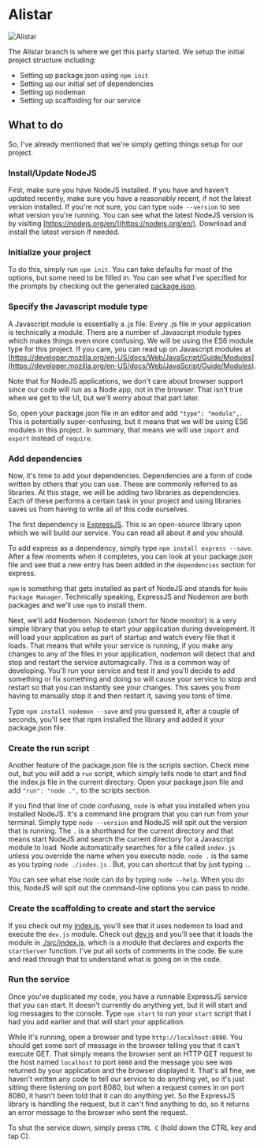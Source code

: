 # Alistar
![Alistar](http://ddragon.leagueoflegends.com/cdn/12.5.1/img/champion/Alistar.png)

The Alistar branch is where we get this party started. We setup the initial project structure including:

* Setting up package.json using ```npm init```
* Setting up our initial set of dependencies
* Setting up nodeman
* Setting up scaffolding for our service

## What to do
So, I've already mentioned that we're simply getting things setup for our project.

### Install/Update NodeJS
First, make sure you have NodeJS installed. If you have and haven't updated recently,
make sure you have a reasonably recent, if not the latest version installed. If you're not sure,
you can type ```node --version``` to see what version you're running. You can see
what the latest NodeJS version is by visiting [https://nodejs.org/en/](https://nodejs.org/en/).
Download and install the latest version if needed.

### Initialize your project
To do this, simply run ```npm init```. You can take defaults for most of the options,
but some need to be filled in. You can see what I've specified for the prompts by
checking out the generated [package.json](/package.json).

### Specify the Javascript module type
A Javascript module is essentially a .js file. Every .js file in your application is
technically a module. There are a number of Javascript module types which makes things
even more confusing. We will be using the ES6 module type for this project. If you
care, you can read up on Javascript modules at [https://developer.mozilla.org/en-US/docs/Web/JavaScript/Guide/Modules](https://developer.mozilla.org/en-US/docs/Web/JavaScript/Guide/Modules).

Note that for NodeJS applications, we don't care about browser support since our code
will run as a Node app, not in the browser. That isn't true when we get to the UI, but we'll
worry about that part later.

So, open your package.json file in an editor and add ```"type": "module",```. This is
potentially super-confusing, but it means that we will be using ES6 modules in this project.
In summary, that means we will use ```import``` and ```export``` instead of ```require```.

### Add dependencies
Now, it's time to add your dependencies. Dependencies are a form of code written by others
that you can use. These are commonly referred to as libraries. At this stage, we will be adding
two libraries as dependencies. Each of these performs a certain task in your project and using libraries
saves us from having to write all of this code ourselves.

The first dependency is [ExpressJS](https://expressjs.com). This is an open-source library upon
which we will build our service. You can read all about it and you should.

To add express as a dependency, simply type ```npm install express --save```. After a few moments
when it completes, you can look at your package.json file and see that a new entry has been
added in the ```dependencies``` section for express.

```npm``` is something that gets installed as part of NodeJS and stands for ```Node Package Manager```. 
Technically speaking, ExpressJS and Nodemon are both packages and we'll use ```npm``` to install them. 

Next, we'll add Nodemon. Nodemon (short for Node monitor) is a very simple library that you
setup to start your application during development. It will load your application as part
of startup and watch every file that it loads. That means that while your service is running,
if you make any changes to any of the files in your application, nodemon will detect that
and stop and restart the service automagically. This is a common way of developing. You'll
run your service and test it and you'll decide to add something or fix something and doing so
will cause your service to stop and restart so that you can instantly see your changes. This saves
you from having to manually stop it and then restart it, saving you tons of time.

Type ```npm install nodemon --save``` and you guessed it, after a couple of seconds, you'll
see that npm installed the library and added it your package.json file.

### Create the run script
Another feature of the package.json file is the scripts section. Check mine out, but you will
add a ```run``` script, which simply tells node to start and find the index.js file in the current
directory. Open your package.json file and add ```"run": "node .",``` to the scripts section.

If you find that line of code confusing, ```node``` is what you installed when you installed NodeJS.
It's a command line program that you can run from your terminal. Simply type ```node --version``` and
NodeJS will spit out the version that is running. The ```.``` is a shorthand for the current directory
and that means start NodeJS and search the current directory for a Javascript module to load. Node
automatically searches for a file called ```index.js``` unless you override the name when you 
execute node. ```node .``` is the same as you typing ```node ./index.js``` . But, you can
shortcut that by just typing ```.```.

You can see what else node can do by typing ```node --help```. When you do this, NodeJS will
spit out the command-line options you can pass to node.

### Create the scaffolding to create and start the service
If you check out my [index.js](./index.js), you'll see that it uses nodemon to load and
execute the ```dev.js``` module. Check out [dev.js](./dev.js) and you'll see that it loads
the module in [./src/index.js](./src/index.js), which is a module that declares and exports
the ```startServer``` function. I've put all sorts of comments in the code. Be sure and read
through that to understand what is going on in the code.

### Run the service
Once you've duplicated my code, you have a runnable ExpressJS service that you can start. It doesn't
currently do anything yet, but it will start and log messages to the console. Type ```npm start``` to
run your ```start``` script that I had you add earlier and that will start your application.

While it's running, open a browser and type ```http://localhost:8080```. You should get some sort
of message in the browser telling you that it can't execute GET. That simply means the browser sent
an HTTP GET request to the host named ```localhost``` to port ```8080``` and the message
you see was returned by your application and the browser displayed it. That's all fine, we 
haven't written any code to tell our service to do anything yet, so it's just sitting there
listening on port 8080, but when a request comes in on port 8080, it hasn't been told that it
can do anything yet. So the ExpressJS library is handling the request, but it can't find anything
to do, so it returns an error message to the browser who sent the request.

To shut the service down, simply press ```CTRL C``` (hold down the CTRL key and tap C).
